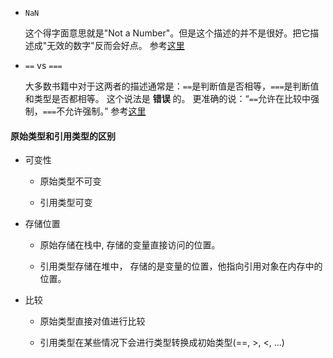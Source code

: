 - `NaN`

  这个得字面意思就是"Not a Number"。但是这个描述的并不是很好。把它描述成"无效的数字"反而会好点。
  参考[这里](https://github.com/xiaohesong/TIL/blob/master/front-end/javascript/you-dont-known-js/types%26grammer/Chapter2-Values.md#special-numbers)

- `==` vs `===`

  大多数书籍中对于这两者的描述通常是：`==`是判断值是否相等，`===`是判断值和类型是否都相等。 这个说法是 **错误** 的。
  更准确的说：“`==`允许在比较中强制，`===`不允许强制。”
  参考[这里](https://github.com/xiaohesong/TIL/blob/master/front-end/javascript/you-dont-known-js/types%26grammer/Chapter4-coercion.md#loose-equals-vs-strict-equals)

#### 原始类型和引用类型的区别

- 可变性

  - 原始类型不可变
  
  - 引用类型可变
  
  
- 存储位置

  - 原始存储在栈中, 存储的变量直接访问的位置。
 
  - 引用类型存储在堆中， 存储的是变量的位置，他指向引用对象在内存中的位置。
  
  
- 比较

  - 原始类型直接对值进行比较
  
  - 引用类型在某些情况下会进行类型转换成初始类型(==, >, <, ...)
